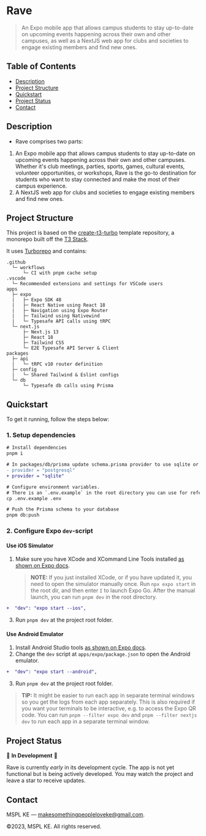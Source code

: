 # Rave

> An Expo mobile app that allows campus students to stay up-to-date on upcoming events happening across their own and other campuses, as well as a NextJS web app for clubs and societies to engage existing members and find new ones.

## Table of Contents

- [Description](#description)
- [Project Structure](#project-structure)
- [Quickstart](#quickstart)
- [Project Status](#project-status)
- [Contact](#contact)

## Description

- Rave comprises two parts:

1. An Expo mobile app that allows campus students to stay up-to-date on upcoming events happening across their own and other campuses. Whether it's club meetings, parties, sports, games, cultural events, volunteer opportunities, or workshops, Rave is the go-to destination for students who want to stay connected and make the most of their campus experience.
2. A NextJS web app for clubs and societies to engage existing members and find new ones.

## Project Structure

This project is based on the [create-t3-turbo](https://github.com/t3-oss/create-t3-turbo) template repository, a monorepo built off the [T3 Stack](https://create.t3.gg).

It uses [Turborepo](https://turbo.build/repo) and contains:

```
.github
  └─ workflows
      └─ CI with pnpm cache setup
.vscode
  └─ Recommended extensions and settings for VSCode users
apps
  ├─ expo
  |   ├─ Expo SDK 48
  |   ├─ React Native using React 18
  |   ├─ Navigation using Expo Router
  |   ├─ Tailwind using Nativewind
  |   └─ Typesafe API calls using tRPC
  └─ next.js
      ├─ Next.js 13
      ├─ React 18
      ├─ Tailwind CSS
      └─ E2E Typesafe API Server & Client
packages
  ├─ api
  |   └─ tRPC v10 router definition
  ├─ config
  |   └─ Shared Tailwind & Eslint configs
  └─ db
      └─ Typesafe db calls using Prisma
```

## Quickstart

To get it running, follow the steps below:

### 1. Setup dependencies

```diff
# Install dependencies
pnpm i

# In packages/db/prisma update schema.prisma provider to use sqlite or use your own database provider
- provider = "postgresql"
+ provider = "sqlite"

# Configure environment variables.
# There is an `.env.example` in the root directory you can use for reference
cp .env.example .env

# Push the Prisma schema to your database
pnpm db:push
```

### 2. Configure Expo `dev`-script

#### Use iOS Simulator

1. Make sure you have XCode and XCommand Line Tools installed [as shown on Expo docs](https://docs.expo.dev/workflow/ios-simulator/).
   > **NOTE:** If you just installed XCode, or if you have updated it, you need to open the simulator manually once. Run `npx expo start` in the root dir, and then enter `I` to launch Expo Go. After the manual launch, you can run `pnpm dev` in the root directory.

```diff
+  "dev": "expo start --ios",
```

3. Run `pnpm dev` at the project root folder.

#### Use Android Emulator

1. Install Android Studio tools [as shown on Expo docs](https://docs.expo.dev/workflow/android-studio-emulator/).
2. Change the `dev` script at `apps/expo/package.json` to open the Android emulator.

```diff
+  "dev": "expo start --android",
```

3. Run `pnpm dev` at the project root folder.

> **TIP:** It might be easier to run each app in separate terminal windows so you get the logs from each app separately. This is also required if you want your terminals to be interactive, e.g. to access the Expo QR code. You can run `pnpm --filter expo dev` and `pnpm --filter nextjs dev` to run each app in a separate terminal window.

## Project Status

🚧 **In Development** 🚧

Rave is currently _early_ in its development cycle. The app is not yet functional but is being actively developed. You may watch the project and leave a star to receive updates.

## Contact

MSPL KE — makesomethingpeopleloveke@gmail.com.

©2023, MSPL KE. All rights reserved.
